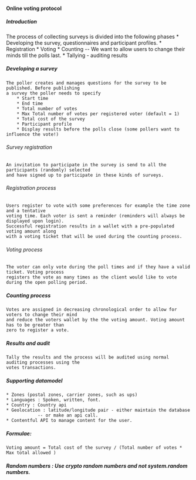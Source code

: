 #### Online voting protocol

##### Introduction

The process of collecting surveys is divided into the following phases
	* Developing the survey, questionnaires and participant profiles.
	* Registration
	* Voting
	* Counting -- We want to allow users to change their minds till the polls last.
	* Tallying - auditing results


##### Developing a survey
	The poller creates and manages questions for the survey to be published. Before publishing 
	a survey the poller needs to specify
		* Start time
		* End time
		* Total number of votes
		* Max Total number of votes per registered voter (default = 1)
		* Total cost of the survey
		* Participant profile
		* Display results before the polls close (some pollers want to influence the vote!)

###### Survey registration 
	An invitation to participate in the survey is send to all the participants (randomly) selected
	and have signed up to participate in these kinds of surveys. 

###### Registration process
	Users register to vote with some preferences for example the time zone and a tentative 
	voting time. Each voter is sent a reminder (reminders will always be displayed upon login). 
	Successful registration results in a wallet with a pre-populated voting amount along 
	with a voting ticket that will be used during the counting process.

###### Voting process
	The voter can only vote during the poll times and if they have a valid ticket. Voting process
	registers the vote as many times as the client would like to vote during the open polling period.

##### Counting process
	Votes are assigned in decreasing chronological order to allow for voters to change their mind 
	and reduce the voters wallet by the the voting amount. Voting amount has to be greater than 
	zero to register a vote.

##### Results and audit
	Tally the results and the process will be audited using normal auditing processes using the 
	votes transactions.


##### Supporting datamodel
	* Zones (postal zones, carrier zones, such as ups)
	* Languages : Spoken, written, font.
	* Country : Country api
	* Geolocation : latitude/longitude pair - either maintain the database
				-- or make an api call.
	* Contentful API to manage content for the user.


##### Formulae:
	Voting amount = Total cost of the survey / (Total number of votes * Max total allowed )

##### Random numbers : Use crypto random numbers and not system.random numbers.